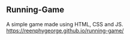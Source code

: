 ## Running-Game
A simple game made using HTML, CSS and JS.<br>
<a href="https://reenphygeorge.github.io/running-game/">https://reenphygeorge.github.io/running-game/</a>
